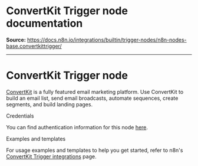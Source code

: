# ConvertKit Trigger node documentation

**Source:** https://docs.n8n.io/integrations/builtin/trigger-nodes/n8n-nodes-base.convertkittrigger/

---

# ConvertKit Trigger node

[ConvertKit](https://www.convertkit.com/) is a fully featured email marketing platform. Use ConvertKit to build an email list, send email broadcasts, automate sequences, create segments, and build landing pages.

Credentials

You can find authentication information for this node [here](../../credentials/convertkit/).

Examples and templates

For usage examples and templates to help you get started, refer to n8n's [ConvertKit Trigger integrations](https://n8n.io/integrations/convertkit-trigger/) page.
